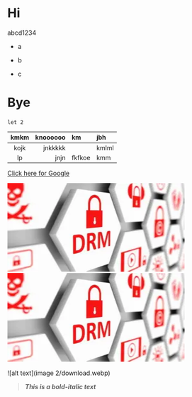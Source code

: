 # Hi
abcd1234
- a
+ b
* c

# Bye

```Js
let 2
```
| kmkm | knoooooo | km | jbh |
| :-:| --: | :- | :--
|kojk| jnkkkkk | | kmlml
|lp| jnjn | fkfkoe | kmm

[Click here for Google](https://google.com)

<img src="images 2/download.webp" width="400" height="200" alt="Alt Text">

<img src="images 2/download.webp" width="400" height="200" alt="Alt Text">

![alt text](image 2/download.webp)

>***This is a bold-italic text***